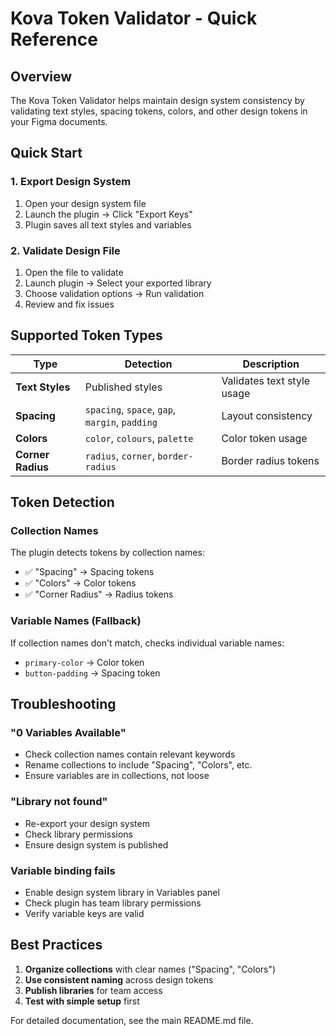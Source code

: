 # Kova Token Validator - Quick Reference

## Overview
The Kova Token Validator helps maintain design system consistency by validating text styles, spacing tokens, colors, and other design tokens in your Figma documents.

## Quick Start

### 1. Export Design System
1. Open your design system file
2. Launch the plugin → Click "Export Keys"
3. Plugin saves all text styles and variables

### 2. Validate Design File
1. Open the file to validate
2. Launch plugin → Select your exported library
3. Choose validation options → Run validation
4. Review and fix issues

## Supported Token Types

| Type | Detection | Description |
|------|-----------|-------------|
| **Text Styles** | Published styles | Validates text style usage |
| **Spacing** | `spacing`, `space`, `gap`, `margin`, `padding` | Layout consistency |
| **Colors** | `color`, `colours`, `palette` | Color token usage |
| **Corner Radius** | `radius`, `corner`, `border-radius` | Border radius tokens |

## Token Detection

### Collection Names
The plugin detects tokens by collection names:
- ✅ "Spacing" → Spacing tokens
- ✅ "Colors" → Color tokens  
- ✅ "Corner Radius" → Radius tokens

### Variable Names (Fallback)
If collection names don't match, checks individual variable names:
- `primary-color` → Color token
- `button-padding` → Spacing token

## Troubleshooting

### "0 Variables Available"
- Check collection names contain relevant keywords
- Rename collections to include "Spacing", "Colors", etc.
- Ensure variables are in collections, not loose

### "Library not found"
- Re-export your design system
- Check library permissions
- Ensure design system is published

### Variable binding fails
- Enable design system library in Variables panel
- Check plugin has team library permissions
- Verify variable keys are valid

## Best Practices

1. **Organize collections** with clear names ("Spacing", "Colors")
2. **Use consistent naming** across design tokens
3. **Publish libraries** for team access
4. **Test with simple setup** first

For detailed documentation, see the main README.md file.